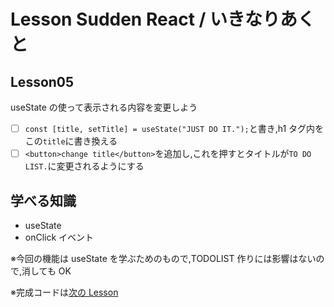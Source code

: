 # Lesson Sudden React / いきなりあくと

## Lesson05

useState の使って表示される内容を変更しよう

- [ ] `const [title, setTitle] = useState("JUST DO IT.");`と書き,h1 タグ内をこの`title`に書き換える
- [ ] `<button>change title</button>`を追加し,これを押すとタイトルが`TO DO LIST.`に変更されるようにする

## 学べる知識

- useState
- onClick イベント

※今回の機能は useState を学ぶためのもので,TODOLIST 作りには影響はないので,消しても OK

※完成コードは[次の Lesson](https://github.com/prog-learning/lesson-ikina-react/tree/lesson06)
